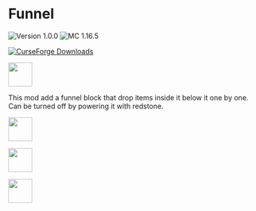 # Funnel

![Version 1.0.0](https://img.shields.io/badge/Version-1.0.0-brightgreen)
![MC 1.16.5](https://img.shields.io/badge/Minecraft-1.16.5-blue)

[![CurseForge Downloads](https://img.shields.io/badge/dynamic/json?logo=curseforge&color=f16436&label=CurseForge&query=%24.downloadCount&suffix=%20Downloads&url=https%3A%2F%2Faddons-ecs.forgesvc.net%2Fapi%2Fv2%2Faddon%2F447511)](https://www.curseforge.com/minecraft/mc-mods/funnel)

<img height="48" src="https://i.imgur.com/HabVZJR.png"/>

This mod add a funnel block that drop items inside it below it one by one. Can be turned off by powering it with
redstone.

<a href="https://www.curseforge.com/minecraft/mc-mods/funnel"><img height="48" src="https://slexom.github.io/assets/images/available_on_curseforge.svg"/></a>

<a href="https://modrinth.com/mod/funnel"><img height="48" src="https://slexom.github.io/assets/images/available_on_modrinth.svg"/></a>

<a href="https://github.com/Slexom/funnel"><img height="48" src="https://slexom.github.io/assets/images/available_on_github.svg"/></a>